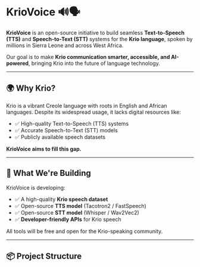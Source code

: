 # KrioVoice 🔊🗣️

**KrioVoice** is an open-source initiative to build seamless **Text-to-Speech (TTS)** and **Speech-to-Text (STT)** systems for the **Krio language**, spoken by millions in Sierra Leone and across West Africa.

Our goal is to make **Krio communication smarter, accessible, and AI-powered**, bringing Krio into the future of language technology.

---

## 🌍 Why Krio?

Krio is a vibrant Creole language with roots in English and African languages. Despite its widespread usage, it lacks digital resources like:

- ✅ High-quality Text-to-Speech (TTS) systems  
- ✅ Accurate Speech-to-Text (STT) models  
- ✅ Publicly available speech datasets  

**KrioVoice aims to fill this gap.**

---

## 🎯 What We're Building

KrioVoice is developing:

- ✅ A high-quality **Krio speech dataset**
- ✅ Open-source **TTS model** (Tacotron2 / FastSpeech)
- ✅ Open-source **STT model** (Whisper / Wav2Vec2)
- ✅ **Developer-friendly APIs** for Krio speech

All tools will be free and open for the Krio-speaking community.

---

## 📦 Project Structure

